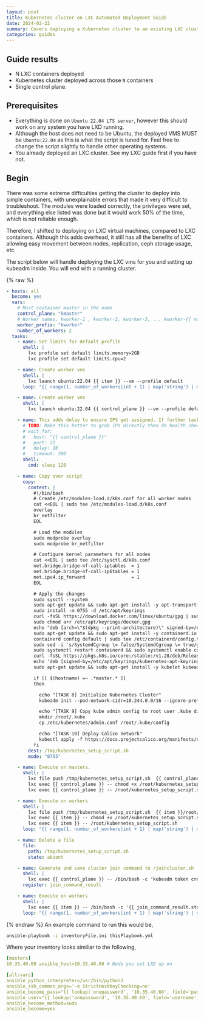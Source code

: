 ```yaml
---
layout: post
title: Kubernetes cluster on LXC Automated Deployment Guide
date: 2024-02-22
summary: Covers deploying a Kubernetes cluster to an existing LXC cluster via ansible.
categories: guides
---
```


## Guide results

- N LXC containers deployed
- Kubernetes cluster deployed across those `N` containers
- Single control plane.

## Prerequisites

- Everything is done on `Ubuntu 22.04 LTS server`, however this should work on any system you have LXD running.
- Although the host does not need to be Ubuntu, the deployed VMS MUST be `Ubuntu:22.04` as this is what the script is tuned for. Feel free to change the script slightly to handle other operating systems.
- You already deployed an LXC cluster. See my LXC guide first if you have not.

## Begin

There was some extreme difficulties getting the cluster to deploy into simple containers, with unexplainable errors that made it very difficult to troubleshoot. The modules were loaded correctly, the privileges were set, and everything else listed was done but it would work 50% of the time, which is not reliable enough.

Therefore, I shifted to deploying on LXC virtual machines, compared to LXC containers. Although this adds overhead, it still has all the benefits of LXC allowing easy movement between nodes, replication, ceph storage usage, etc.

The script below will handle deploying the LXC vms for you and setting up kubeadm inside. You will end with a running cluster.

{% raw %}

```yaml
- hosts: all
  become: yes
  vars:
    # Must container master in the name
    control_plane: "kmaster"
    # Worker names, kworker-1 , kworker-2, kworker-3, ... kworker-{{ number_of_workers }}
    worker_prefix: "kworker"
    number_of_workers: 2
  tasks:
    - name: Set limits for default profile
      shell: |
        lxc profile set default limits.memory=2GB
        lxc profile set default limits.cpu=2

    - name: Create worker vms
      shell: |
        lxc launch ubuntu:22.04 {{ item }} --vm --profile default
      loop: "{{ range(1, number_of_workers|int + 1) | map('string') | map('regex_replace', '^', worker_prefix) | map('join', '') | list }}"

    - name: Create worker vms
      shell: |
        lxc launch ubuntu:22.04 {{ control_plane }} --vm --profile default

    - name: This adds delay to ensure IPS get assigned. If further tasks fail it is most likely due to this not waiting long enough.
      # TODO: Make this better to grab IPs directly then do health check
      # wait_for:
      #   host: "{{ control_plane }}"
      #   port: 22
      #   delay: 10
      #   timeout: 300
      shell:
        cmd: sleep 120

    - name: Copy over script
      copy:
        content: |
          #!/bin/bash
          # Create /etc/modules-load.d/k8s.conf for all worker nodes
          cat <<EOL | sudo tee /etc/modules-load.d/k8s.conf
          overlay
          br_netfilter
          EOL

          # Load the modules
          sudo modprobe overlay
          sudo modprobe br_netfilter

          # Configure kernel parameters for all nodes
          cat <<EOL | sudo tee /etc/sysctl.d/k8s.conf
          net.bridge.bridge-nf-call-iptables  = 1
          net.bridge.bridge-nf-call-ip6tables = 1
          net.ipv4.ip_forward                 = 1
          EOL

          # Apply the changes
          sudo sysctl --system
          sudo apt-get update && sudo apt-get install -y apt-transport-https ca-certificates curl gpg gnupg
          sudo install -m 0755 -d /etc/apt/keyrings
          curl -fsSL https://download.docker.com/linux/ubuntu/gpg | sudo gpg --yes --dearmor -o /etc/apt/keyrings/docker.gpg
          sudo chmod a+r /etc/apt/keyrings/docker.gpg
          echo "deb [arch=\"$(dpkg --print-architecture)\" signed-by=/etc/apt/keyrings/docker.gpg] https://download.docker.com/linux/ubuntu $(. /etc/os-release && echo \"$VERSION_CODENAME\") stable" | sudo tee /etc/apt/sources.list.d/docker.list > /dev/null
          sudo apt-get update && sudo apt-get install -y containerd.io
          containerd config default | sudo tee /etc/containerd/config.toml >/dev/null 2>&1
          sudo sed -i 's/SystemdCgroup \= false/SystemdCgroup \= true/g' /etc/containerd/config.toml
          sudo systemctl restart containerd && sudo systemctl enable containerd
          curl -fsSL https://pkgs.k8s.io/core:/stable:/v1.28/deb/Release.key | sudo gpg --yes --dearmor -o /etc/apt/keyrings/kubernetes-apt-keyring.gpg
          echo 'deb [signed-by=/etc/apt/keyrings/kubernetes-apt-keyring.gpg] https://pkgs.k8s.io/core:/stable:/v1.28/deb/ /' | sudo tee /etc/apt/sources.list.d/kubernetes.list
          sudo apt-get update && sudo apt-get install -y kubelet kubeadm kubectl && sudo apt-mark hold kubelet kubeadm kubectl

          if [[ $(hostname) =~ .*master.* ]]
          then

            echo "[TASK 8] Initialize Kubernetes Cluster"
            kubeadm init --pod-network-cidr=10.244.0.0/16 --ignore-preflight-errors=all >> /root/kubeinit.log 2>&1

            echo "[TASK 9] Copy kube admin config to root user .kube directory"
            mkdir /root/.kube
            cp /etc/kubernetes/admin.conf /root/.kube/config

            echo "[TASK 10] Deploy Calico network"
            kubectl apply -f https://docs.projectcalico.org/manifests/calico.yaml
          fi
        dest: /tmp/kubernetes_setup_script.sh
        mode: "0755"

    - name: Execute on masters.
      shell: |
        lxc file push /tmp/kubernetes_setup_script.sh  {{ control_plane }}/root/
        lxc exec {{ control_plane }} -- chmod +x /root/kubernetes_setup_script.sh
        lxc exec {{ control_plane }} -- /root/kubernetes_setup_script.sh

    - name: Execute on workers
      shell: |
        lxc file push /tmp/kubernetes_setup_script.sh  {{ item }}/root/
        lxc exec {{ item }} -- chmod +x /root/kubernetes_setup_script.sh
        lxc exec {{ item }} -- /root/kubernetes_setup_script.sh
      loop: "{{ range(1, number_of_workers|int + 1) | map('string') | map('regex_replace', '^', worker_prefix) | map('join', '') | list }}"

    - name: Delete a file
      file:
        path: /tmp/kubernetes_setup_script.sh
        state: absent

    - name: Generate and save cluster join command to /joincluster.sh
      shell: |
        lxc exec {{ control_plane }} -- /bin/bash -c 'kubeadm token create --print-join-command'
      register: join_command_result

    - name: Execute on workers
      shell: |
        lxc exec {{ item }} -- /bin/bash -c '{{ join_command_result.stdout }}'
      loop: "{{ range(1, number_of_workers|int + 1) | map('string') | map('regex_replace', '^', worker_prefix) | map('join', '') | list }}"
```

{% endraw %}
An example command to run this would be,

```bash
ansible-playbook -i inventoryFile.ini thisPlaybook.yml
```

Where your inventory looks similiar to the following,

```yaml
[masters]
10.35.40.60 ansible_host=10.35.40.60 # Node you set LXD up on

[all:vars]
ansible_python_interpreter=/usr/bin/python3
ansible_ssh_common_args='-o StrictHostKeyChecking=no'
ansible_become_pass="{{ lookup('onepassword', '10.35.40.60', field='password') }}" # Replace your secrets here
ansible_user="{{ lookup('onepassword', '10.35.40.60', field='username') }}" # Replace your secrets here
ansible_become_method=sudo
ansible_become=yes
```
